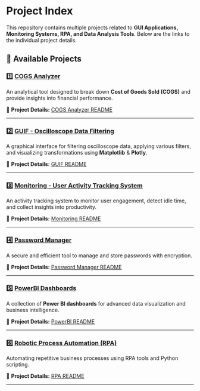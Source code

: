 # Project Index

This repository contains multiple projects related to **GUI Applications, Monitoring Systems, RPA, and Data Analysis Tools**. Below are the links to the individual project details.

## 📌 Available Projects

### 1️⃣ [COGS Analyzer](./COGS%20Analyzer/Readme.md)
An analytical tool designed to break down **Cost of Goods Sold (COGS)** and provide insights into financial performance.

🔗 **Project Details:** [COGS Analyzer README](./COGS%20Analyzer/Readme.md)

---

### 2️⃣ [GUIF - Oscilloscope Data Filtering](./GUIF/Readme.md)
A graphical interface for filtering oscilloscope data, applying various filters, and visualizing transformations using **Matplotlib** & **Plotly**.

🔗 **Project Details:** [GUIF README](./GUIF/Readme.md)

---

### 3️⃣ [Monitoring - User Activity Tracking System](./Monitoring/Readme.md)
An activity tracking system to monitor user engagement, detect idle time, and collect insights into productivity.

🔗 **Project Details:** [Monitoring README](./Monitoring/Readme.md)

---

### 4️⃣ [Password Manager](./Password%20Manager/Readme.md)
A secure and efficient tool to manage and store passwords with encryption.

🔗 **Project Details:** [Password Manager README](./Password%20Manager/Readme.md)

---

### 5️⃣ [PowerBI Dashboards](./PowerBI/Readme.md)
A collection of **Power BI dashboards** for advanced data visualization and business intelligence.

🔗 **Project Details:** [PowerBI README](./PowerBI/Readme.md)

---

### 6️⃣ [Robotic Process Automation (RPA)](./Robotic%20Process%20Automation/Readme.md)
Automating repetitive business processes using RPA tools and Python scripting.

🔗 **Project Details:** [RPA README](./Robotic%20Process%20Automation/Readme.md)

---
